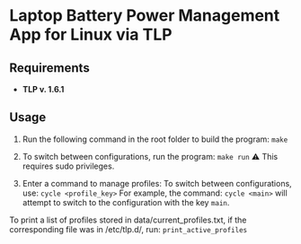 # Laptop Battery Power Management App for Linux via TLP

## Requirements
- **TLP v. 1.6.1**

## Usage

1. Run the following command in the root folder to build the program:
   ```make```

2. To switch between configurations, run the program:
    ```make run```
⚠ This requires sudo privileges.

3. Enter a command to manage profiles:
    To switch between configurations, use:
    ```cycle <profile_key>```
For example, the command:
    ```cycle <main>```
will attempt to switch to the configuration with the key ```main```.

To print a list of profiles stored in data/current_profiles.txt, if the corresponding file was in /etc/tlp.d/, run:
    ```print_active_profiles```
